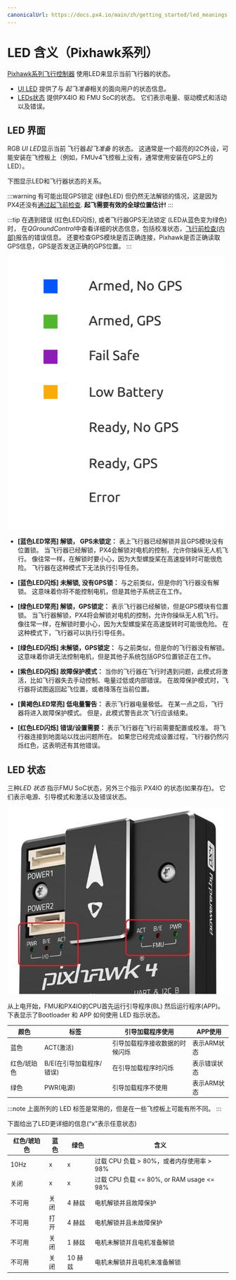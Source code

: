 ```yaml
---
canonicalUrl: https://docs.px4.io/main/zh/getting_started/led_meanings
---
```


# LED 含义（Pixhawk系列）

[Pixhawk系列飞行控制器](../flight_controller/pixhawk_series.md) 使用LED来显示当前飞行器的状态。

* [UI LED](#ui_led) 提供了与 *起飞准备*相关的面向用户的状态信息。
* [LEDs状态](#status_led) 提供PX4IO 和 FMU SoC的状态。 它们表示电量、驱动模式和活动以及错误。

<span id="ui_led"></span>

## LED 界面

RGB *UI LED*显示当前 飞行器*起飞准备* 的状态。 这通常是一个超亮的I2C外设，可能安装在飞控板上（例如，FMUv4飞控板上没有，通常使用安装在GPS上的LED）。

下图显示LED和飞行器状态的关系。

:::warning
有可能出现GPS锁定 (绿色LED) 但仍然无法解锁的情况，这是因为PX4还没有[通过起飞前检查](../flying/pre_flight_checks.md). **起飞需要有效的全球位置估计!**
:::

:::tip
在遇到错误 (红色LED闪烁), 或者飞行器GPS无法锁定 (LED从蓝色变为绿色) 时， 在*QGroundControl*中查看详细的状态信息，包括校准状态，[飞行前检查(内部)](../flying/pre_flight_checks.md)报告的错误信息。 还要检查GPS模块是否正确连接，Pixhawk是否正确读取GPS信息，GPS是否发送正确的GPS位置。
:::

![LED meanings](../../assets/flight_controller/pixhawk_led_meanings.gif)

* **[蓝色LED常亮] 解锁， GPS未锁定：** 表上飞行器已经解锁并且GPS模块没有位置锁。 当飞行器已经解锁，PX4会解锁对电机的控制，允许你操纵无人机飞行。 像往常一样，在解锁时要小心，因为大型螺旋桨在高速旋转时可能很危险。 飞行器在这种模式下无法执行引导任务。

* **[蓝色LED闪烁] 未解锁, 没有GPS锁：** 与之前类似，但是你的飞行器没有解锁。 这意味着你将不能控制电机，但是其他子系统正在工作。

* **[绿色LED常亮] 解锁，GPS锁定：** 表示飞行器已经解锁，但是GPS模块有位置锁。 当飞行器解锁，PX4将会解锁对电机的控制，允许你操纵无人机飞行。 像往常一样，在解锁时要小心，因为大型螺旋桨在高速旋转时可能很危险。 在这种模式下，飞行器可以执行引导任务。

* **[绿色LED闪烁] 未解锁，GPS锁定：** 与之前类似，但是你的飞行器没有解锁。 这意味着你讲无法控制电机，但是其他子系统包括GPS位置锁正在工作。

* **[紫色LED闪烁] 故障保护模式：** 当你的飞行器在飞行时遇到问题，此模式将激活，比如飞行器失去手动控制、电量过低或内部错误。 在故障保护模式时，飞行器将试图返回起飞位置，或者降落在当前位置。

* **[黄褐色LED常亮] 低电量警告：** 表示飞行器电量极低。 在某一点之后，飞行器将进入故障保护模式。 但是，此模式警告此次飞行应该结束。

* **[红色LED闪烁] 错误/设置需要：** 表示飞行器在飞行前需要配置或校准。 将飞行器连接到地面站以找出问题所在。 如果您已经完成设置过程，飞行器仍然闪烁红色，这表明还有其他错误。

<span id="status_led"></span>

## LED 状态

三种*LED 状态* 指示FMU SoC状态，另外三个指示 PX4IO 的状态(如果存在)。 它们表示电源、引导模式和激活以及错误状态。

![Pixhawk 4](../../assets/flight_controller/pixhawk4/pixhawk4_status_leds.jpg)

从上电开始，FMU和PX4IO的CPU首先运行引导程序(BL) 然后运行程序(APP)。 下表显示了Bootloader 和 APP 如何使用 LED 指示状态。

| 颜色     | 标签              | 引导加载程序使用        | APP使用   |
| ------ | --------------- | --------------- | ------- |
| 蓝色     | ACT(激活)         | 引导加载程序接收数据的时候闪烁 | 表示ARM状态 |
| 红色/琥珀色 | B/E(在引导加载程序/错误) | 在引导加载程序时闪烁      | 表示错误状态  |
| 绿色     | PWR(电源)         | 引导加载程序不使用       | 表示ARM状态 |

:::note
上面所列的 LED 标签是常用的，但是在一些飞控板上可能有所不同。
:::

下面给出了LED更详细的信息(“x”表示任意状态)

| 红色/琥珀色 | 蓝色 | 绿色    | 含义                                    |
| ------ | -- | ----- | ------------------------------------- |
| 10Hz   | x  | x     | 过载 CPU 负载 > 80%，或者内存使用率 > 98%         |
| 关闭     | x  | x     | 过载 CPU 负载 <= 80%, or RAM usage <= 98% |
| 不可用    | 关闭 | 4 赫兹  | 电机解锁并且故障保护                            |
| 不可用    | 打开 | 4 赫兹  | 电机解锁并且未故障保护                           |
| 不可用    | 关闭 | 1 赫兹  | 电机未解锁并且电机准备解锁                         |
| 不可用    | 关闭 | 10 赫兹 | 电机未解锁并且电机未准备解锁                        |